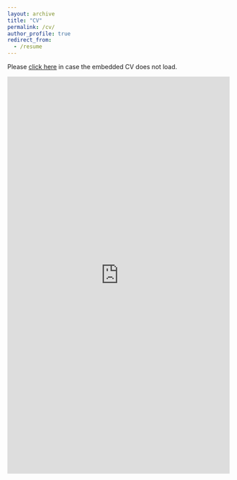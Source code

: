 ```yaml
---
layout: archive
title: "CV"
permalink: /cv/
author_profile: true
redirect_from:
  - /resume
---
```


Please [click here](http://manavsinghal157.github.io/files/Resume_Manav_Singhal.pdf) in case the embedded CV does not load.  
<iframe width="100%" height="900px" frameborder="0" scrolling="yes" class="embed-responsive-item" src="http://manavsinghal157.github.io/files/Resume_Manav_Singhal.pdf" allowfullscreen></iframe>
